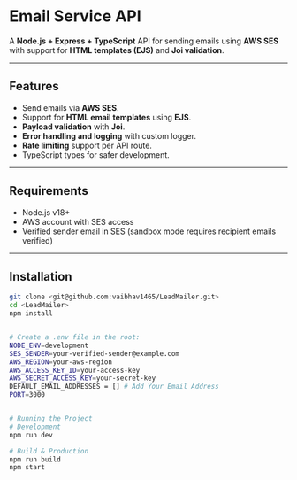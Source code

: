 # Email Service API

A **Node.js + Express + TypeScript** API for sending emails using **AWS SES** with support for **HTML templates (EJS)** and **Joi validation**.

---

## Features

- Send emails via **AWS SES**.
- Support for **HTML email templates** using **EJS**.
- **Payload validation** with **Joi**.
- **Error handling and logging** with custom logger.
- **Rate limiting** support per API route.
- TypeScript types for safer development.

---

## Requirements

- Node.js v18+  
- AWS account with SES access
- Verified sender email in SES (sandbox mode requires recipient emails verified)

---

## Installation

```bash
git clone <git@github.com:vaibhav1465/LeadMailer.git>
cd <LeadMailer>
npm install


# Create a .env file in the root:
NODE_ENV=development
SES_SENDER=your-verified-sender@example.com
AWS_REGION=your-aws-region
AWS_ACCESS_KEY_ID=your-access-key
AWS_SECRET_ACCESS_KEY=your-secret-key
DEFAULT_EMAIL_ADDRESSES = [] # Add Your Email Address 
PORT=3000


# Running the Project
# Development
npm run dev

# Build & Production
npm run build
npm start